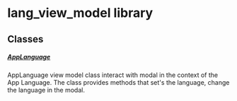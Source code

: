 



# lang_view_model library











## Classes

##### [AppLanguage](../view_model_lang_view_model/AppLanguage-class.md)



AppLanguage view model class interact with modal in the context of the App Language.
The class provides methods that set's the language, change the language in the modal.
















